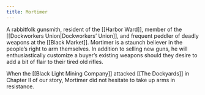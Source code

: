 ```yaml
---
title: Mortimer
---
```


A rabbitfolk gunsmith, resident of the [[Harbor Ward]], member of the [[Dockworkers Union|Dockworkers’ Union]], and frequent peddler of deadly weapons at the [[Black Market]]. Mortimer is a staunch believer in the people’s right to arm themselves. In addition to selling new guns, he will enthusiastically customize a buyer’s existing weapons should they desire to add a bit of flair to their tired old rifles.

When the [[Black Light Mining Company]] attacked [[The Dockyards]] in Chapter II of our story, Mortimer did not hesitate to take up arms in resistance.